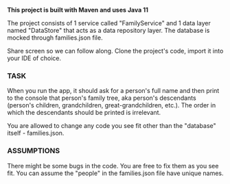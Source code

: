 **This project is built with Maven and uses Java 11**

The project consists of 1 service called "FamilyService" and 1 data layer named "DataStore" that acts as a data repository layer. The database is mocked through families.json file.

Share screen so we can follow along.
Clone the project's code, import it into your IDE of choice.

### TASK

When you run the app, it should ask for a person's full name and then print to the console that person's family tree, aka person's descendants (person's children, grandchildren, great-grandchildren, etc.). 
The order in which the descendants should be printed is irrelevant.

You are allowed to change any code you see fit other than the "database" itself - families.json.

### ASSUMPTIONS

There might be some bugs in the code. You are free to fix them as you see fit.
You can assume the "people" in the families.json file have unique names.
